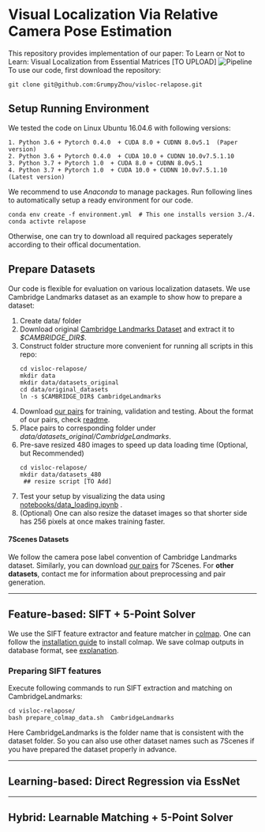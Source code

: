 # Visual Localization Via Relative Camera Pose Estimation

This repository provides implementation of  our paper:   To Learn or Not to Learn: Visual Localization from Essential Matrices [TO UPLOAD]
![Pipeline](https://vision.in.tum.de/webshare/u/zhouq/visloc-relapose/pipeline.jpg)
To use our code, first download the repository:
````
git clone git@github.com:GrumpyZhou/visloc-relapose.git
````

## Setup Running Environment
We tested the code on Linux Ubuntu 16.04.6 with following versions:
````
1. Python 3.6 + Pytorch 0.4.0  + CUDA 8.0 + CUDNN 8.0v5.1  (Paper version) 
2. Python 3.6 + Pytorch 0.4.0  + CUDA 10.0 + CUDNN 10.0v7.5.1.10
3. Python 3.7 + Pytorch 1.0  + CUDA 8.0 + CUDNN 8.0v5.1
4. Python 3.7 + Pytorch 1.0  + CUDA 10.0 + CUDNN 10.0v7.5.1.10	(Latest version)
````
We recommend to use *Anaconda* to manage packages. Run following lines to automatically setup a ready environment for our code.
````
conda env create -f environment.yml  # This one installs version 3./4.
conda activte relapose
````
Otherwise, one can try to download all required packages seperately according to their offical documentation.

## Prepare Datasets 
Our code is flexible for evaluation on various localization datasets. We use Cambridge Landmarks dataset as an example to show how to prepare a dataset:
1. Create data/ folder
2. Download original [Cambridge Landmarks Dataset](http://mi.eng.cam.ac.uk/projects/relocalisation/#dataset) and extract it to *\$CAMBRIDGE_DIR\$*.
3. Construct folder structure more convenient for running all scripts in this repo:
	````
	cd visloc-relapose/
	mkdir data
	mkdir data/datasets_original
	cd data/original_datasets
	ln -s $CAMBRIDGE_DIR$ CambridgeLandmarks
	````
4. Download [our pairs](https://vision.in.tum.de/webshare/u/zhouq/visloc-datasets/) for training, validation and testing. About the format of our pairs, check [readme](https://vision.in.tum.de/webshare/u/zhouq/visloc-datasets/README.md). 
5. Place pairs to corresponding folder under *data/datasets_original/CambridgeLandmarks*.
6. Pre-save resized 480 images to speed up data loading time (Optional, but Recommended)
	````
	cd visloc-relapose/
	mkdir data/datasets_480
	 ## resize script [TO Add] 
	````
7. Test your setup by visualizing the data using [notebooks/data_loading.ipynb](notebooks/data_loading.ipynb) .
8. (Optional) One can also resize the dataset images so that shorter side has 256 pixels at once makes training faster.
#### 7Scenes Datasets
We follow the camera pose label convention of Cambridge Landmarks dataset.  Similarly, you can download  [our pairs](https://vision.in.tum.de/webshare/u/zhouq/visloc-datasets/)  for 7Scenes. For **other datasets**, contact me for information about preprocessing and pair generation.

------
##  Feature-based: SIFT + 5-Point Solver

We use the SIFT feature extractor and feature matcher in [colmap](https://colmap.github.io/). One can follow the [installation guide](https://colmap.github.io/install.html) to install colmap. We save colmap outputs in database format, see [explanation](https://colmap.github.io/database.html).

### Preparing SIFT features 
Execute following commands to run SIFT extraction and matching on CambridgeLandmarks:
````
cd visloc-relapose/
bash prepare_colmap_data.sh  CambridgeLandmarks
````
Here CambridgeLandmarks is the folder name that is consistent with the dataset folder. So you can also use other dataset names such as 7Scenes if you have prepared the dataset properly in advance.


------

##  Learning-based: Direct Regression via EssNet

------

## Hybrid: Learnable Matching + 5-Point Solver
